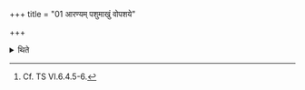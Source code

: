 +++
title = "01 आरण्यम् पशुमाखुं वोपशये"

+++

<details><summary>थिते</summary>

1. (The Adhvaryu) should assign a forest-animal[^1] or a mole at the Upaśaya;  

[^1]: Cf. TS VI.6.4.5-6.  
</details>
